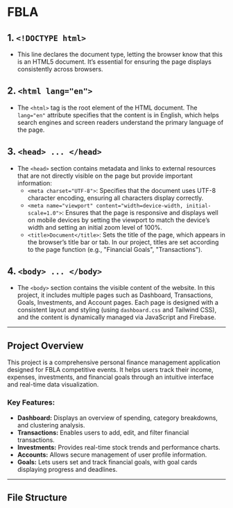 # FBLA

## 1. `<!DOCTYPE html>`

- This line declares the document type, letting the browser know that this is an HTML5 document. It’s essential for ensuring the page displays consistently across browsers.

## 2. `<html lang="en">`

- The `<html>` tag is the root element of the HTML document. The `lang="en"` attribute specifies that the content is in English, which helps search engines and screen readers understand the primary language of the page.

## 3. `<head> ... </head>`

- The `<head>` section contains metadata and links to external resources that are not directly visible on the page but provide important information:
  - `<meta charset="UTF-8">`: Specifies that the document uses UTF-8 character encoding, ensuring all characters display correctly.
  - `<meta name="viewport" content="width=device-width, initial-scale=1.0">`: Ensures that the page is responsive and displays well on mobile devices by setting the viewport to match the device’s width and setting an initial zoom level of 100%.
  - `<title>Document</title>`: Sets the title of the page, which appears in the browser’s title bar or tab. In our project, titles are set according to the page function (e.g., "Financial Goals", "Transactions").

## 4. `<body> ... </body>`

- The `<body>` section contains the visible content of the website. In this project, it includes multiple pages such as Dashboard, Transactions, Goals, Investments, and Account pages. Each page is designed with a consistent layout and styling (using `dashboard.css` and Tailwind CSS), and the content is dynamically managed via JavaScript and Firebase.

---

## Project Overview

This project is a comprehensive personal finance management application designed for FBLA competitive events. It helps users track their income, expenses, investments, and financial goals through an intuitive interface and real-time data visualization.

### Key Features:
- **Dashboard:** Displays an overview of spending, category breakdowns, and clustering analysis.
- **Transactions:** Enables users to add, edit, and filter financial transactions.
- **Investments:** Provides real-time stock trends and performance charts.
- **Accounts:** Allows secure management of user profile information.
- **Goals:** Lets users set and track financial goals, with goal cards displaying progress and deadlines.

---

## File Structure

